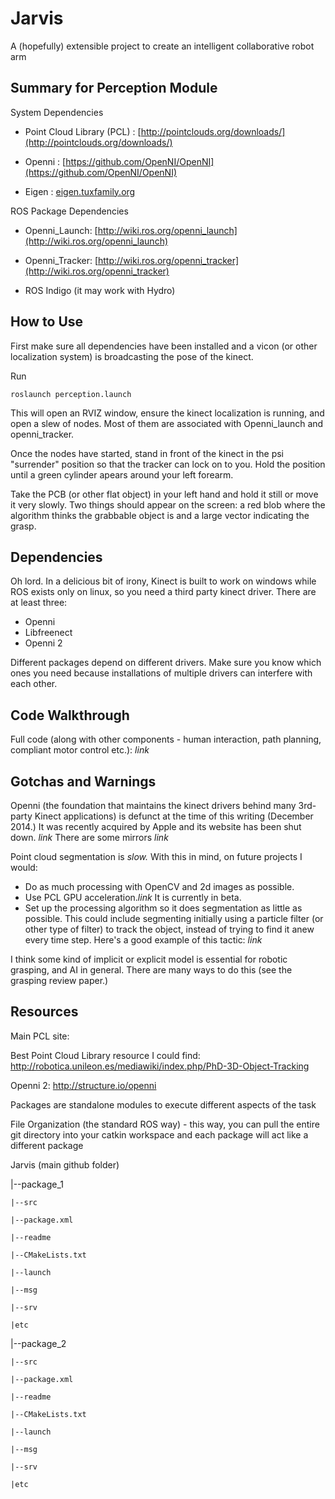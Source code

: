 Jarvis
============

A (hopefully) extensible project to create an intelligent collaborative robot arm 

Summary for Perception Module
------
System Dependencies

- Point Cloud Library (PCL) : [http://pointclouds.org/downloads/](http://pointclouds.org/downloads/)

- Openni : [https://github.com/OpenNI/OpenNI](https://github.com/OpenNI/OpenNI)

- Eigen : [eigen.tuxfamily.org](http://eigen.tuxfamily.org/index.php?title=Main_Page)

ROS Package Dependencies

- Openni_Launch: [http://wiki.ros.org/openni_launch](http://wiki.ros.org/openni_launch)

- Openni_Tracker: [http://wiki.ros.org/openni_tracker](http://wiki.ros.org/openni_tracker)

- ROS Indigo (it may work with Hydro)


How to Use
-------
First make sure all dependencies have been installed and a vicon (or other localization system) is broadcasting the pose of the kinect. 

Run

	roslaunch perception.launch


This will open an RVIZ window, ensure the kinect localization is running, and open a slew of nodes. Most of them are associated with Openni_launch and openni_tracker.

Once the nodes have started, stand in front of the kinect in the psi "surrender" position so that the tracker can lock on to you. Hold the position until a green cylinder apears around your left forearm. 

Take the PCB (or other flat object) in your left hand and hold it still or move it very slowly. Two things should appear on the screen: a red blob where the algorithm thinks the grabbable object is and a large vector indicating the grasp. 

Dependencies
-----------------
Oh lord. 
In a delicious bit of irony, Kinect is built to work on windows while ROS exists only on linux, so you need a third party kinect driver. There are at least three:
- Openni
- Libfreenect
- Openni 2

Different packages depend on different drivers. Make sure you know which ones you need because installations of multiple drivers can interfere with each other. 

Code Walkthrough
-------------------
Full code (along with other components - human interaction, path planning, compliant motor control etc.): *link*





Gotchas and Warnings
-----------
Openni (the foundation that maintains the kinect drivers behind many 3rd-party Kinect applications) is defunct at the time of this writing (December 2014.) It was recently acquired by Apple and its website has been shut down. *link* There are some mirrors *link* 

Point cloud segmentation is *slow.* With this in mind, on future projects I would:
- Do as much processing with OpenCV and 2d images as possible.
- Use PCL GPU acceleration.*link* It is currently in beta.
- Set up the processing algorithm so it does segmentation as little as possible. This could include segmenting initially using a particle filter (or other type of filter) to track the object, instead of trying to find it anew every time step. Here's a good example of this tactic: *link*

I think some kind of implicit or explicit model is essential for robotic grasping, and AI in general. There are many ways to do this (see the grasping review paper.) 
<!--
but even the machine learning grasp generation approaches assume an isolated rigid object on a surface. Think about how human's do it  
-->




Resources
-----------
Main PCL site: 

Best Point Cloud Library resource I could find: http://robotica.unileon.es/mediawiki/index.php/PhD-3D-Object-Tracking

Openni 2: http://structure.io/openni

[pcl]:http://pointclouds.org/downloads/
[openni_launch]:http://wiki.ros.org/openni_launch

Packages are standalone modules to execute different aspects of the task

File Organization (the standard ROS way) - this way, you can pull the entire git directory into your catkin workspace and each package will act like a different package 

Jarvis (main github folder)

|--package_1
    
    |--src
    
    |--package.xml
    
    |--readme
    
    |--CMakeLists.txt
    
    |--launch
    
    |--msg
    
    |--srv
    
    |etc

|--package_2
    
    |--src
    
    |--package.xml
    
    |--readme
    
    |--CMakeLists.txt
    
    |--launch
    
    |--msg
    
    |--srv
    
    |etc


